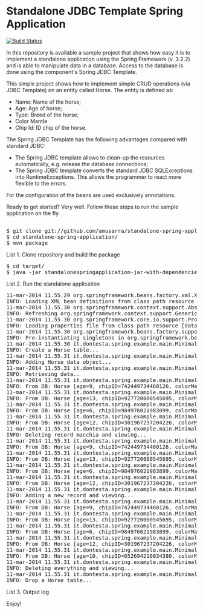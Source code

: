 Standalone JDBC Template Spring Application
=============================

[![Build Status](https://drone.io/github.com/amusarra/standalone-spring-application/status.png)](https://drone.io/github.com/amusarra/standalone-spring-application/latest)

In this repository is available a sample project that shows how easy it is to implement a standalone application 
using the Spring Framework (v. 3.2.2) and is able to manipulate data in a database. 
Access to the database is done using the component's Spring JDBC Template.

This simple project shows how to implement simple CRUD operations (via JDBC Template) on an entity called Horse. The entity is defined as:
* Name: Name of the horse;
* Age: Age of horse;
* Type: Breed of the horse;
* Color Mantle
* Chip Id: ID chip of the horse.
	
The Spring JDBC Template has the following advantages compared with standard JDBC:
* The Spring JDBC template allows to clean-up the resources automatically, e.g. release the database connections;
* The Spring JDBC template converts the standard JDBC SQLExceptions into RuntimeExceptions. This allows the programmer to react more flexible to the errors.

For the configuration of the beans are used exclusively annotations.

Ready to get started? Very well. Follow these steps to run the sample application on the fly.

<pre>	
$ git clone git://github.com/amusarra/standalone-spring-application.git
$ cd standalone-spring-application/
$ mvn package
</pre>
List 1. Clone repository and build the package

<pre>
$ cd target/
$ java -jar standalonespringapplication-jar-with-dependencies.jar
</pre>
List 2. Run the standalone application

<pre>
11-mar-2014 11.55.29 org.springframework.beans.factory.xml.XmlBeanDefinitionReader loadBeanDefinitions
INFO: Loading XML bean definitions from class path resource [applicationContext.xml]
11-mar-2014 11.55.30 org.springframework.context.support.AbstractApplicationContext prepareRefresh
INFO: Refreshing org.springframework.context.support.GenericXmlApplicationContext@789144: startup date [Tue Mar 11 11:55:30 CET 2014]; root of context hierarchy
11-mar-2014 11.55.30 org.springframework.core.io.support.PropertiesLoaderSupport loadProperties
INFO: Loading properties file from class path resource [database.properties]
11-mar-2014 11.55.30 org.springframework.beans.factory.support.DefaultListableBeanFactory preInstantiateSingletons
INFO: Pre-instantiating singletons in org.springframework.beans.factory.support.DefaultListableBeanFactory@da18ac: defining beans [org.springframework.context.annotation.internalConfigurationAnnotationProcessor,org.springframework.context.annotation.internalAutowiredAnnotationProcessor,org.springframework.context.annotation.internalRequiredAnnotationProcessor,org.springframework.context.annotation.internalCommonAnnotationProcessor,org.springframework.context.config.internalBeanConfigurerAspect,horseDAOImpl,org.springframework.beans.factory.config.PropertyPlaceholderConfigurer#0,dataSource,jdbcTemplate,org.springframework.context.annotation.ConfigurationClassPostProcessor.importAwareProcessor]; root of factory hierarchy
11-mar-2014 11.55.30 it.dontesta.spring.example.main.MinimalSpringApp main
INFO: Create a Horse table...
11-mar-2014 11.55.31 it.dontesta.spring.example.main.MinimalSpringApp main
INFO: Adding Horse data object...
11-mar-2014 11.55.31 it.dontesta.spring.example.main.MinimalSpringApp main
INFO: Retrieving data..
11-mar-2014 11.55.31 it.dontesta.spring.example.main.MinimalSpringApp main
INFO: From DB: Horse [age=9, chipID=742449734460126, colorMantle=Grigio, name=Shirus, type=Quarab]
11-mar-2014 11.55.31 it.dontesta.spring.example.main.MinimalSpringApp main
INFO: From DB: Horse [age=13, chipID=927720000545695, colorMantle=Pezzato con coperta, name=Eclisse, type=Appalousa]
11-mar-2014 11.55.31 it.dontesta.spring.example.main.MinimalSpringApp main
INFO: From DB: Horse [age=6, chipID=984976021983899, colorMantle=Baia, name=Morgana, type=Maremmana]
11-mar-2014 11.55.31 it.dontesta.spring.example.main.MinimalSpringApp main
INFO: From DB: Horse [age=12, chipID=301967237204226, colorMantle=Morello, name=Macchia, type=Appalousa]
11-mar-2014 11.55.31 it.dontesta.spring.example.main.MinimalSpringApp main
INFO: Deleting record macchia and viewing...
11-mar-2014 11.55.31 it.dontesta.spring.example.main.MinimalSpringApp main
INFO: From DB: Horse [age=9, chipID=742449734460126, colorMantle=Grigio, name=Shirus, type=Quarab]
11-mar-2014 11.55.31 it.dontesta.spring.example.main.MinimalSpringApp main
INFO: From DB: Horse [age=13, chipID=927720000545695, colorMantle=Pezzato con coperta, name=Eclisse, type=Appalousa]
11-mar-2014 11.55.31 it.dontesta.spring.example.main.MinimalSpringApp main
INFO: From DB: Horse [age=6, chipID=984976021983899, colorMantle=Baia, name=Morgana, type=Maremmana]
11-mar-2014 11.55.31 it.dontesta.spring.example.main.MinimalSpringApp main
INFO: From DB: Horse [age=12, chipID=301967237204226, colorMantle=Morello, name=Macchia, type=Appalousa]
11-mar-2014 11.55.31 it.dontesta.spring.example.main.MinimalSpringApp main
INFO: Adding a new record and viewing...
11-mar-2014 11.55.31 it.dontesta.spring.example.main.MinimalSpringApp main
INFO: From DB: Horse [age=9, chipID=742449734460126, colorMantle=Grigio, name=Shirus, type=Quarab]
11-mar-2014 11.55.31 it.dontesta.spring.example.main.MinimalSpringApp main
INFO: From DB: Horse [age=13, chipID=927720000545695, colorMantle=Pezzato con coperta, name=Eclisse, type=Appalousa]
11-mar-2014 11.55.31 it.dontesta.spring.example.main.MinimalSpringApp main
INFO: From DB: Horse [age=6, chipID=984976021983899, colorMantle=Baia, name=Morgana, type=Maremmana]
11-mar-2014 11.55.31 it.dontesta.spring.example.main.MinimalSpringApp main
INFO: From DB: Horse [age=12, chipID=301967237204226, colorMantle=Morello, name=Macchia, type=Appalousa]
11-mar-2014 11.55.31 it.dontesta.spring.example.main.MinimalSpringApp main
INFO: From DB: Horse [age=10, chipID=652694210034380, colorMantle=Morello, name=Furia, type=Appalousa]
11-mar-2014 11.55.31 it.dontesta.spring.example.main.MinimalSpringApp main
INFO: Deleting everything and viewing...
11-mar-2014 11.55.31 it.dontesta.spring.example.main.MinimalSpringApp main
INFO: Drop a Horse table...
</pre>
List 3. Output log

Enjoy!
